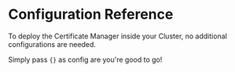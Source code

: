 # Configuration Reference

To deploy the Certificate Manager inside your Cluster, no additional configurations are needed.

Simply pass `{}`  as config are you're good to go!

